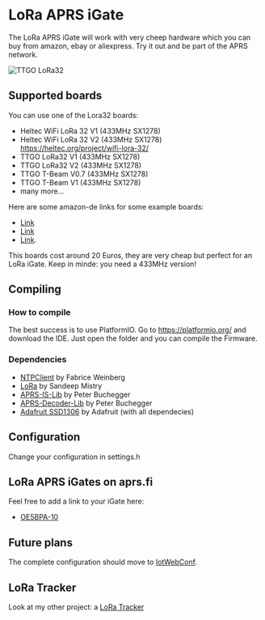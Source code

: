 # LoRa APRS iGate

The LoRa APRS iGate will work with very cheep hardware which you can buy from amazon, ebay or aliexpress.
Try it out and be part of the APRS network.

![TTGO LoRa32](pics/iGate.png)

## Supported boards

You can use one of the Lora32 boards:

* Heltec WiFi LoRa 32 V1 (433MHz SX1278)
* Heltec WiFi LoRa 32 V2 (433MHz SX1278) https://heltec.org/project/wifi-lora-32/
* TTGO LoRa32 V1 (433MHz SX1278)
* TTGO LoRa32 V2 (433MHz SX1278)
* TTGO T-Beam V0.7 (433MHz SX1278)
* TTGO T-Beam V1 (433MHz SX1278)
* many more...

Here are some amazon-de links for some example boards:
* [Link](https://www.amazon.de/gp/product/B07VPHYYJD/)
* [Link](https://www.amazon.de/gp/product/B078LXL5ZK/)
* [Link](https://www.amazon.de/gp/product/B07QRG89ZV/).

This boards cost around 20 Euros, they are very cheap but perfect for an LoRa iGate.
Keep in minde: you need a 433MHz version!

## Compiling

### How to compile

The best success is to use PlatformIO. Go to https://platformio.org/ and download the IDE. Just open the folder and you can compile the Firmware.

### Dependencies

* [NTPClient](https://github.com/arduino-libraries/NTPClient) by Fabrice Weinberg
* [LoRa](https://github.com/sandeepmistry/arduino-LoRa) by Sandeep Mistry
* [APRS-IS-Lib](https://github.com/peterus/APRS-IS-Lib) by Peter Buchegger
* [APRS-Decoder-Lib](https://github.com/peterus/APRS-Decoder-Lib) by Peter Buchegger
* [Adafruit SSD1306](https://github.com/adafruit/Adafruit_SSD1306) by Adafruit (with all dependecies)

## Configuration

Change your configuration in settings.h

## LoRa APRS iGates on aprs.fi

Feel free to add a link to your iGate here:

* [OE5BPA-10](https://aprs.fi/info/a/OE5BPA-10)

## Future plans

The complete configuration should move to [IotWebConf](https://github.com/prampec/IotWebConf).

## LoRa Tracker

Look at my other project: a [LoRa Tracker](https://github.com/peterus/LoRa_APRS_Tracker)
